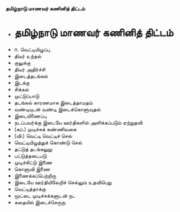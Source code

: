 **தமிழ்நாடு மாணவர் கணினித் திட்டம்**
- # தமிழ்நாடு மாணவர் கணினித் திட்டம்
- n. வெட்டியிழுப்பு
- திடீர் உந்தல்
- குலுக்கு
- திடீர் அதிர்ச்சி
- இடைத்தடங்கல்
- இடக்கு
- சிக்கல்
- முட்டுப்பாடு
- தடங்கல் காரணமாக இடைத்தாமதம்
- வண்டியுடன் வண்டி இடைக்கொளுவுதல்
- இடையிணைப்பு
- நடப்பவர்க்கு இடையே ஊர்திகளில் அளிக்கப்படும் ஏற்றுதவி
- (கப்.) முடிச்சுக் கண்ணிவகை
- (வி.) வெட்டி வெட்டிச் செல்
- வெட்டியிழுத்துக் கொண்டு செல்
- தட்டுத் தடங்கலுறு
- பட்டுத்தடைபடு
- முடிச்சிட்டு இணை
- கொளுவி இணை
- இணைக்கப்பெற்றிரு
- இடையே ஊர்தியிலேறிச் செல்லும் உதவிபெறு
- வெட்டித்தாக்கு
- மூட்டை முடிச்சுக்களுடன் நட
- கதையில் இடைச்செருகு.

